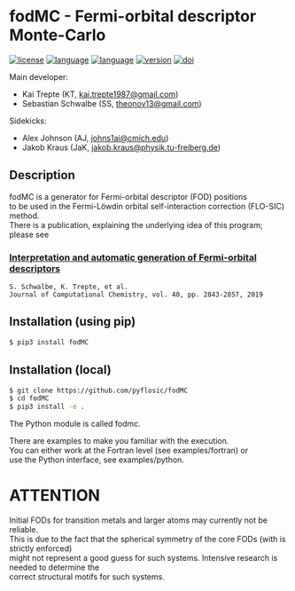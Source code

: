 # fodMC - Fermi-orbital descriptor Monte-Carlo 
[![license](https://img.shields.io/badge/license-APACHE2-green)](https://www.apache.org/licenses/LICENSE-2.0)
[![language](https://img.shields.io/badge/language-Fortran90-red)](https://www.fortran90.org/)
[![language](https://img.shields.io/badge/language-Python3-blue)](https://www.python.org/)
[![version](https://img.shields.io/badge/version-1.0.0-lightgrey)](https://github.com/pyflosic/fodMC/blob/master/README.md)
[![doi](https://img.shields.io/badge/DOI-10.5281/zenodo.3922473-lightgrey)](https://zenodo.org/record/3922473#.Xvor5aYpCCg)

Main developer:  

*  Kai Trepte (KT, kai.trepte1987@gmail.com)    
*  Sebastian Schwalbe (SS, theonov13@gmail.com)  

Sidekicks:  
  
* Alex Johnson (AJ, johns1ai@cmich.edu)   
* Jakob Kraus (JaK, jakob.kraus@physik.tu-freiberg.de)   

## Description
fodMC is a generator for Fermi-orbital descriptor (FOD) positions      
to be used in the Fermi-Löwdin orbital self-interaction correction (FLO-SIC) method.               
There is a publication, explaining the underlying idea of this program; please see    


### [Interpretation and automatic generation of Fermi-orbital descriptors](https://onlinelibrary.wiley.com/doi/full/10.1002/jcc.26062)
```
S. Schwalbe, K. Trepte, et al.      
Journal of Computational Chemistry, vol. 40, pp. 2843-2857, 2019    
```

## Installation (using pip) 

```bash 
$ pip3 install fodMC
```


## Installation (local)

```bash 
$ git clone https://github.com/pyflosic/fodMC
$ cd fodMC
$ pip3 install -e .
```

The Python module is called fodmc. 

There are examples to make you familiar with the execution.    
You can either work at the Fortran level (see examples/fortran) or    
use the Python interface, see examples/python.   


# ATTENTION
Initial FODs for transition metals and larger atoms may currently not be reliable.       
This is due to the fact that the spherical symmetry of the core FODs (with is strictly enforced)     
might not represent a good guess for such systems. Intensive research is needed to determine the     
correct structural motifs for such systems.     

